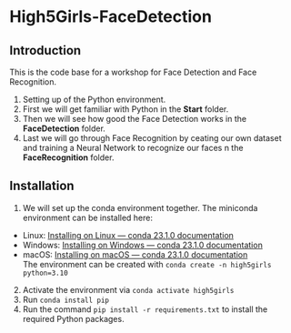 # High5Girls-FaceDetection

## Introduction
This is the code base for a workshop for Face Detection and Face Recognition. <br>
1. Setting up of the Python environment. <br>
2. First we will get familiar with Python in the **Start** folder. <br>
3. Then we will see how good the Face Detection works in the **FaceDetection** folder. <br>
4. Last we will go through Face Recognition by ceating our own dataset and training a Neural Network to recognize our faces n the **FaceRecognition** folder.

## Installation

1.  We will set up the conda environment together. The miniconda environment can be installed here: 
- Linux: [Installing on Linux — conda 23.1.0 documentation](https://conda.io/projects/conda/en/stable/user-guide/install/linux.html)
- Windows: [Installing on Windows — conda 23.1.0 documentation](https://conda.io/projects/conda/en/stable/user-guide/install/windows.html)
- macOS: [Installing on macOS — conda 23.1.0 documentation](https://conda.io/projects/conda/en/stable/user-guide/install/macos.html) <br>
The environment can be created with `conda create -n high5girls python=3.10`
2.  Activate the environment via `conda activate high5girls`
3.  Run `conda install pip`
4.  Run the command `pip install -r requirements.txt` to install the required Python packages.